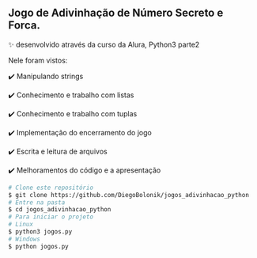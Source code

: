 ## Jogo de Adivinhação de Número Secreto e Forca.

✨ desenvolvido através da curso da Alura, Python3 parte2

Nele foram vistos:

✔️ Manipulando strings

✔️ Conhecimento e trabalho com listas

✔️ Conhecimento e trabalho com tuplas

✔️ Implementação do encerramento do jogo

✔️ Escrita e leitura de arquivos

✔️ Melhoramentos do código e a apresentação


```bash
# Clone este repositório
$ git clone https://github.com/DiegoBolonik/jogos_adivinhacao_python
# Entre na pasta
$ cd jogos_adivinhacao_python
# Para iniciar o projeto
# Linux
$ python3 jogos.py
# Windows
$ python jogos.py
```
